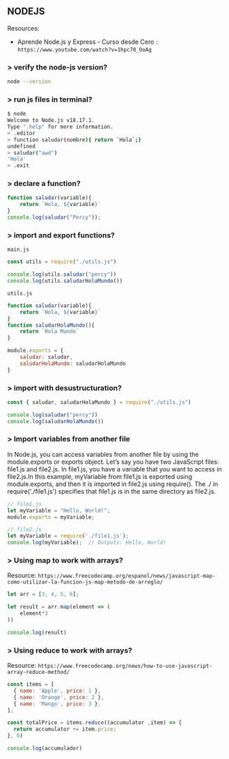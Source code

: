 ## NODEJS

Resources:
-  Aprende Node.js y Express - Curso desde Cero : `https://www.youtube.com/watch?v=1hpc70_OoAg`

### > verify the node-js version?
```bash
node --version
```

### > run js files in terminal?
```bash
$ node
Welcome to Node.js v18.17.1.
Type ".help" for more information.
> .editor
> function saludar(nombre){ return `Hola`;}
undefined
> saludar("awd")
'Hola'
> .exit
```

### > declare a function?

```js
function saludar(variable){
    return `Hola, ${variable}`
}
console.log(saludar("Percy"));
```

### > import and export functions?

`main.js`
```js
const utils = require("./utils.js")

console.log(utils.saludar("percy"))
console.log(utils.saludarHolaMundo())
```

`utils.js`
```js
function saludar(variable){
    return `Hola, ${variable}`
}
function saludarHolaMundo(){
    return `Hola Mundo`
}

module.exports = {
    saludar: saludar,
    saludarHolaMundo: saludarHolaMundo
}
```

### > import with desustructuration?
```js
const { saludar, saludarHolaMundo } = require("./utils.js")

console.log(saludar("percy"))
console.log(saludarHolaMundo())
```

### > Import variables from another file
In Node.js, you can access variables from another file by using the module.exports or exports object. Let’s say you have two JavaScript files: file1.js and file2.js. In file1.js, you have a variable that you want to access in file2.js.In this example, myVariable from file1.js is exported using module.exports, and then it is imported in file2.js using require(). The ./ in require('./file1.js') specifies that file1.js is in the same directory as file2.js.

```js
// file1.js
let myVariable = "Hello, World!";
module.exports = myVariable;
```

```js
// file2.js
let myVariable = require('./file1.js');
console.log(myVariable);  // Outputs: Hello, World!
```
### > Using map to work with arrays?

Resource: `https://www.freecodecamp.org/espanol/news/javascript-map-como-utilizar-la-funcion-js-map-metodo-de-arreglo/`


```js
let arr = [3, 4, 5, 6];

let result = arr.map(element => (
    element*3
))

console.log(result)
```

### > Using reduce to work with arrays?

Resource: `https://www.freecodecamp.org/news/how-to-use-javascript-array-reduce-method/`

```js
const items = [
  { name: 'Apple', price: 1 },
  { name: 'Orange', price: 2 },
  { name: 'Mango', price: 3 },
];

const totalPrice = items.reduce((accumulator ,item) => {
  return accumulator += item.price;
}, 0)

console.log(accumulador)
```